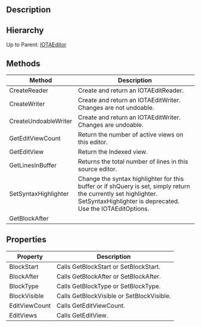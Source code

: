 ## Description

## Hierarchy
Up to Parent: [IOTAEditor](IOTAEditor)
## Methods
| Method | Description |
| ------------- | ------------- |
| CreateReader |  Create and return an IOTAEditReader.  | 
| CreateWriter |  Create and return an IOTAEditWriter. Changes are not undoable.  | 
| CreateUndoableWriter |  Create and return an IOTAEditWriter. Changes are undoable.  | 
| GetEditViewCount |  Return the number of active views on this editor.  | 
| GetEditView |  Return the Indexed view.  | 
| GetLinesInBuffer |  Returns the total number of lines in this source editor.  | 
| SetSyntaxHighlighter |  Change the syntax highlighter for this buffer or if shQuery is set, simply return the currently set highlighter. SetSyntaxHighlighter is deprecated. Use the IOTAEditOptions.  | 
| GetBlockAfter |   | 

## Properties
| Property | Description |
| ------------- | ------------- |
| BlockStart | Calls GetBlockStart or SetBlockStart. | 
| BlockAfter | Calls GetBlockAfter or SetBlockAfter. | 
| BlockType | Calls GetBlockType or SetBlockType. | 
| BlockVisible | Calls GetBlockVisible or SetBlockVisible. | 
| EditViewCount | Calls GetEditViewCount. | 
| EditViews | Calls GetEditView. | 
